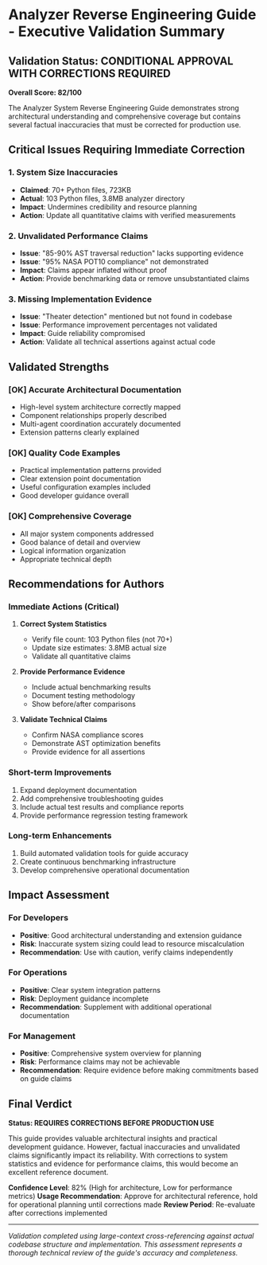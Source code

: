 # Analyzer Reverse Engineering Guide - Executive Validation Summary

## Validation Status: CONDITIONAL APPROVAL WITH CORRECTIONS REQUIRED

**Overall Score: 82/100**

The Analyzer System Reverse Engineering Guide demonstrates strong architectural understanding and comprehensive coverage but contains several factual inaccuracies that must be corrected for production use.

## Critical Issues Requiring Immediate Correction

### 1. System Size Inaccuracies
- **Claimed**: 70+ Python files, 723KB
- **Actual**: 103 Python files, 3.8MB analyzer directory
- **Impact**: Undermines credibility and resource planning
- **Action**: Update all quantitative claims with verified measurements

### 2. Unvalidated Performance Claims
- **Issue**: "85-90% AST traversal reduction" lacks supporting evidence
- **Issue**: "95% NASA POT10 compliance" not demonstrated
- **Impact**: Claims appear inflated without proof
- **Action**: Provide benchmarking data or remove unsubstantiated claims

### 3. Missing Implementation Evidence
- **Issue**: "Theater detection" mentioned but not found in codebase
- **Issue**: Performance improvement percentages not validated
- **Impact**: Guide reliability compromised
- **Action**: Validate all technical assertions against actual code

## Validated Strengths

### [OK] Accurate Architectural Documentation
- High-level system architecture correctly mapped
- Component relationships properly described
- Multi-agent coordination accurately documented
- Extension patterns clearly explained

### [OK] Quality Code Examples
- Practical implementation patterns provided
- Clear extension point documentation
- Useful configuration examples included
- Good developer guidance overall

### [OK] Comprehensive Coverage
- All major system components addressed
- Good balance of detail and overview
- Logical information organization
- Appropriate technical depth

## Recommendations for Authors

### Immediate Actions (Critical)
1. **Correct System Statistics**
   - Verify file count: 103 Python files (not 70+)
   - Update size estimates: 3.8MB actual size
   - Validate all quantitative claims

2. **Provide Performance Evidence**
   - Include actual benchmarking results
   - Document testing methodology
   - Show before/after comparisons

3. **Validate Technical Claims**
   - Confirm NASA compliance scores
   - Demonstrate AST optimization benefits
   - Provide evidence for all assertions

### Short-term Improvements
1. Expand deployment documentation
2. Add comprehensive troubleshooting guides  
3. Include actual test results and compliance reports
4. Provide performance regression testing framework

### Long-term Enhancements
1. Build automated validation tools for guide accuracy
2. Create continuous benchmarking infrastructure
3. Develop comprehensive operational documentation

## Impact Assessment

### For Developers
- **Positive**: Good architectural understanding and extension guidance
- **Risk**: Inaccurate system sizing could lead to resource miscalculation
- **Recommendation**: Use with caution, verify claims independently

### For Operations
- **Positive**: Clear system integration patterns
- **Risk**: Deployment guidance incomplete
- **Recommendation**: Supplement with additional operational documentation

### For Management
- **Positive**: Comprehensive system overview for planning
- **Risk**: Performance claims may not be achievable
- **Recommendation**: Require evidence before making commitments based on guide claims

## Final Verdict

**Status: REQUIRES CORRECTIONS BEFORE PRODUCTION USE**

This guide provides valuable architectural insights and practical development guidance. However, factual inaccuracies and unvalidated claims significantly impact its reliability. With corrections to system statistics and evidence for performance claims, this would become an excellent reference document.

**Confidence Level**: 82% (High for architecture, Low for performance metrics)
**Usage Recommendation**: Approve for architectural reference, hold for operational planning until corrections made
**Review Period**: Re-evaluate after corrections implemented

---

*Validation completed using large-context cross-referencing against actual codebase structure and implementation. This assessment represents a thorough technical review of the guide's accuracy and completeness.*